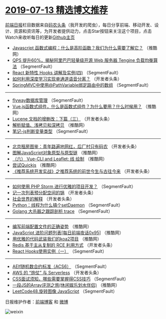# [2019-07-13 精选博文推荐](https://toutiao.qdkfweb.cn/date/2019/07/13)

[前端日报](https://qdkfweb.cn/c/news)栏目数据来自[码农头条](https://toutiao.qdkfweb.cn/)（我开发的爬虫），每日分享前端、移动开发、设计、资源和资讯等，为开发者提供动力，点击Star按钮来关注这个项目，点击Watch来收听每日的更新[Github主页](https://github.com/kujian/frontendDaily)
* [Javascript 函数式编程：什么是高阶函数？我们为什么需要了解它？](https://toutiao.qdkfweb.cn/118250.html) （推酷网）
* [QPS 提升60%，揭秘阿里巴巴轻量级开源 Web 服务器 Tengine 负载均衡算法](https://toutiao.qdkfweb.cn/118143.html) （SegmentFault）
* [React 新特性 Hooks 讲解及实例(四)](https://toutiao.qdkfweb.cn/118145.html) （SegmentFault）
* [如何利用深度学习实现单通道语音分离？](https://toutiao.qdkfweb.cn/118203.html) （开发者头条）
* [SpringMVC中使用@PathVariable绑定路由中的数组](https://toutiao.qdkfweb.cn/118148.html) （SegmentFault）

***
* [flyway数据库管理](https://toutiao.qdkfweb.cn/118149.html) （SegmentFault）
* [Vue.js函数式组件，什么是函数式组件？为什么要用？什么时候用？](https://toutiao.qdkfweb.cn/118248.html) （推酷网）
* [Lucene 文档的增删改：下篇（三）](https://toutiao.qdkfweb.cn/118168.html) （开发者头条）
* [解析赋值、浅拷贝和深拷贝](https://toutiao.qdkfweb.cn/118253.html) （推酷网）
* [笔记-js判断变量类型](https://toutiao.qdkfweb.cn/118152.html) （SegmentFault）

***
* [北京租房图鉴：青年路遍地网红，后厂村只有码农](https://toutiao.qdkfweb.cn/118153.html) （开发者头条）
* [图解JavaScript对象原型与原型链](https://toutiao.qdkfweb.cn/118236.html) （推酷网）
* [（六） Vue-CLI and Leaflet: 线 绘制](https://toutiao.qdkfweb.cn/118237.html) （推酷网）
* [尝试Quickjs](https://toutiao.qdkfweb.cn/118220.html) （推酷网）
* [《推荐系统开发实战》之推荐系统的前世今生与古往今来](https://toutiao.qdkfweb.cn/118178.html) （开发者头条）

***
* [如何使用 PHP Storm 进行优雅的项目开发？](https://toutiao.qdkfweb.cn/118146.html) （SegmentFault）
* [记一次列表预分配空间的锅](https://toutiao.qdkfweb.cn/118200.html) （开发者头条）
* [社会世界的解释](https://toutiao.qdkfweb.cn/118157.html) （开发者头条）
* [Python：线程为什么搞个setDaemon](https://toutiao.qdkfweb.cn/118136.html) （SegmentFault）
* [Golang 大杀器之跟踪剖析 trace](https://toutiao.qdkfweb.cn/118137.html) （SegmentFault）

***
* [编写前端配置文件的正确姿势](https://toutiao.qdkfweb.cn/118244.html) （推酷网）
* [JavaScript 进阶问题列表[每日前端夜话0x95]](https://toutiao.qdkfweb.cn/118225.html) （推酷网）
* [用优雅的代码武装我们的koa2项目](https://toutiao.qdkfweb.cn/118247.html) （推酷网）
* [Redis 基于主从复制的 RCE 利用方式](https://toutiao.qdkfweb.cn/118207.html) （开发者头条）
* [React Hooks使用实例（一）](https://toutiao.qdkfweb.cn/118139.html) （SegmentFault）

***
* [AElf随机数合约标准（ACS6）](https://toutiao.qdkfweb.cn/118150.html) （SegmentFault）
* [AWS 的 “炮仗” 与 Serverless](https://toutiao.qdkfweb.cn/118209.html) （开发者头条）
* [CSS面试须知，哪些需要掌握得CSS技巧](https://toutiao.qdkfweb.cn/118140.html) （SegmentFault）
* [一段JS的Array评测之旅(休闲娱乐划水伴侣)](https://toutiao.qdkfweb.cn/118231.html) （推酷网）
* [LeetCode48.旋转图像 JavaScript](https://toutiao.qdkfweb.cn/118141.html) （SegmentFault）

日报维护作者：[前端博客](https://qdkfweb.cn/) 和 [微博](https://qdkfweb.cn/go/weibo)

![weixin](https://user-images.githubusercontent.com/3055447/38468989-651132ac-3b80-11e8-8e6b-15122322a9d7.png)